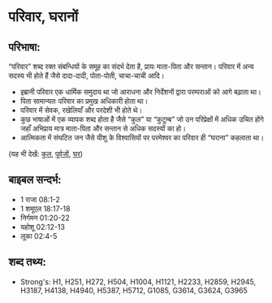# परिवार, घरानों #

## परिभाषा: ##

“परिवार” शब्द रक्त संबन्धियों के समूह का संदर्भ देता है, प्रायः माता-पिता और सन्तान। परिवार में अन्य सदस्य भी होते हैं जैसे दादा-दादी, पोता-पोती, चाचा-चाची आदि।

* इब्रानी परिवार एक धार्मिक समुदाय था जो आराधना और निर्देशनों द्वारा परम्पराओं को आगे बढ़ाता था।
* पिता सामान्यतः परिवार का प्रमुख अधिकारी होता था।
* परिवार में सेवक, रखेलियाँ और परदेशी भी होते थे।
* कुछ भाषाओं में एक व्यापक शब्द होता है जैसे “कुल” या “कुटुम्ब” जो उन परिप्रेक्षों में अधिक उचित होंगे जहाँ अभिप्राय मात्र माता-पिता और सन्तान से अधिक सदस्यों का हो।
* आत्मिकता में संघटित जन जैसे यीशु के विश्वासियों पर परमेश्वर का परिवार ही “घराना” कहलाता था।

(यह भी देखें: [कुल](../clan.md), [पूर्वजों](../father.md), [घर](../house.md))

## बाइबल सन्दर्भ: ##

* 1 राजा 08:1-2
* 1 शमूएल 18:17-18
* निर्गमन 01:20-22
* यहोशू 02:12-13
* लूका 02:4-5

## शब्द तथ्य: ##

* Strong's: H1, H251, H272, H504, H1004, H1121, H2233, H2859, H2945, H3187, H4138, H4940, H5387, H5712, G1085, G3614, G3624, G3965
